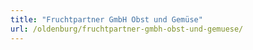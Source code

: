 ```yaml
---
title: "Fruchtpartner GmbH Obst und Gemüse"
url: /oldenburg/fruchtpartner-gmbh-obst-und-gemuese/
---
```

